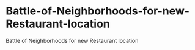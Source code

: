 # Battle-of-Neighborhoods-for-new-Restaurant-location
Battle of Neighborhoods for new Restaurant location
